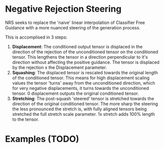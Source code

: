 # Negative Rejection Steering
NRS seeks to replace the 'naive' linear interpolation of Classifier Free Guidance with a more nuanced steering of the generation process.

This is accomplised in 3 steps:
1. **Displacement**: The conditioned output tensor is displaced in the direction of the rejection of the unconditioned tensor on the conditioned tensor. This lengthens the tensor in a direction perpendicular to it's direction without affecting the positive guidance. The tensor is displaced by the rejection x the Displacement parameter.
2. **Squashing**: The displaced tensor is rescaled towards the original length of the conditioned tensor. This means for high displacement scaling values the tensor 'turns' away from the unconditioned direction, which for very negative displacements, it turns towards the unconditioned tensor. 0 displacement outputs the original conditioned tensor.
3. **Stretching**: The post-squash 'steered' tensor is stretched towards the direction of the original conditioned tensor. The more sharp the steering the less pronounced the stretch is, with fully aligned tensors being stretched the full stretch scale parameter. 1x stretch adds 100% length to the tensor.

# Examples (TODO)
